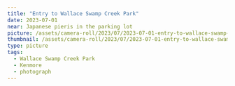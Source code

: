 ```yaml
---
title: "Entry to Wallace Swamp Creek Park"
date: 2023-07-01
near: Japanese pieris in the parking lot
picture: /assets/camera-roll/2023/07/2023-07-01-entry-to-wallace-swamp-creek-park/20230702_014328894_iOS.jpg
thumbnail: /assets/camera-roll/2023/07/2023-07-01-entry-to-wallace-swamp-creek-park/20230702_014328894_iOS-thumbnail.jpg
type: picture
tags:
  - Wallace Swamp Creek Park
  - Kenmore
  - photograph
---
```

